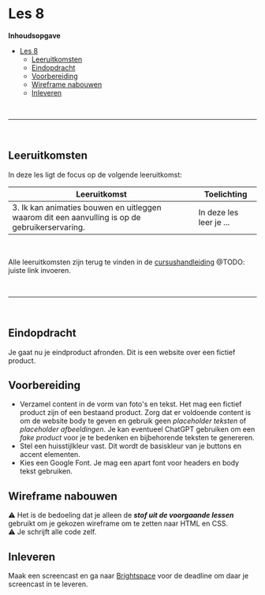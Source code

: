 # Les 8

**Inhoudsopgave**

- [Les 8](#les-8)
  - [Leeruitkomsten](#leeruitkomsten)
  - [Eindopdracht](#eindopdracht)
  - [Voorbereiding](#voorbereiding)
  - [Wireframe nabouwen](#wireframe-nabouwen)
  - [Inleveren](#inleveren)

<br><hr><br>

## Leeruitkomsten

In deze les ligt de focus op de volgende leeruitkomst:

| Leeruitkomst                                                                                   | Toelichting             |
| ---------------------------------------------------------------------------------------------- | ----------------------- |
| 3. Ik kan animaties bouwen en uitleggen waarom dit een aanvulling is op de gebruikerservaring. | In deze les leer je ... |

<br>

Alle leeruitkomsten zijn terug te vinden in de [cursushandleiding](https://brightspace.hr.nl/d2l/home/192811) @TODO:
juiste link invoeren.

<br><hr><br>

## Eindopdracht

Je gaat nu je eindproduct afronden. Dit is een website over een fictief product.

## Voorbereiding

- Verzamel content in de vorm van foto's en tekst. Het mag een fictief product zijn of een bestaand product. Zorg dat
  er voldoende content is om de website body te geven en gebruik geen _placeholder teksten_ of _placeholder
  afbeeldingen_. Je kan eventueel ChatGPT gebruiken om een _fake product_ voor je te bedenken en bijbehorende teksten
  te genereren.
- Stel een huisstijlkleur vast. Dit wordt de basiskleur van je buttons en accent elementen.
- Kies een Google Font. Je mag een apart font voor headers en body tekst gebruiken.

## Wireframe nabouwen

⚠️ Het is de bedoeling dat je alleen de **_stof uit de voorgaande lessen_** gebruikt om je gekozen wireframe om te
zetten naar HTML en CSS. <br> ⚠️ Je schrijft alle code zelf.

## Inleveren

Maak een screencast en ga naar [Brightspace](https://brightspace.hr.nl/d2l/le/lessons/110777/topics/464210) voor de
deadline om daar je screencast in te leveren.
